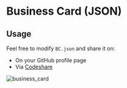 # Business Card (JSON)

## Usage
Feel free to modify `BC.json` and share it on:
- On your GitHub profile page
- Via [Codeshare](https://codeshare.io/)

![business_card](https://github.com/peppapig13132/BC/assets/114041944/312b672f-08a8-436f-96b3-0b21139b9edc)

